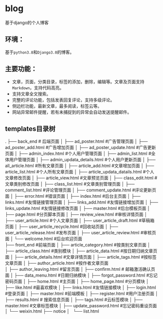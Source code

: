 # blog
基于django的个人博客

## 环境：
基于`python3.8`和`Django3.0`的博客。   

## 主要功能：
- 文章，页面，分类目录，标签的添加，删除，编辑等。文章及页面支持`Markdown`，支持代码高亮。
- 支持文章全文搜索。
- 完整的评论功能，包括发表回复评论，支持多级评论。
- 侧边栏功能，最新文章，最多阅读，标签云等。
- 网站异常邮件提醒，若有未捕捉到的异常会自动发送提醒邮件。

## templates目录树
.
├── back_end    # 后端页面
│   ├── ad_poster.html      #广告管理页面
│   ├── ad_poster_add.html      #广告增加页面
│   ├── ad_poster_update.html       #广告更新页面
│   ├── admin_index.html     #个人用户管理页面
│   ├── admin_list.html     #全体用户管理页面
│   ├── admin_updata_details.html     #个人用户更新页面
│   ├── all_article.html     #所有文章页面
│   ├── article_add.html     #文章增加页面
│   ├── article_list.html     #个人所有文章页面
│   ├── article_updata_datails.html     #个人文章修改页面
│   ├── article_view.html     #文章预览页面
│   ├── class_edit.html      #文章类别修改页面
│   ├── class_list.html      #文章类别管理页面
│   ├── comment_list.html   #评论管理页面
│   ├── comment_update.html     #评论更新页面
│   ├── error.html       #错误页面
│   ├── index.html      #后台主页面
│   ├── links.html      #友情链接管理页面
│   ├── links_add.html      #友情链接增加页面
│   ├── links_update.html      #友情链接修改页面
│   ├── master.html     #后台模板页面
│   ├── page.html    #分页脚本页面
│   ├── review_view.html      #审核详情页面
│   ├── user_article.html   #个人文章页面
│   ├── user_article_draft.html   #草稿箱页面
│   ├── user_article_recycle.html    #回收站页面
│   ├── user_article_release.html   #发布页面
│   ├── user_article_review.html    #审核页面
│   └── welcome.html      #后台欢迎页面   
├── front_end    #前端页面
│   ├── article_category.html   #按类别文章页面
│   ├── article_class.html       #类别模块
│   ├── article_data.html   #按日期归纳文章页面
│   ├── article_details.html  #文章详情页面
│   ├── article_tags.html #按标签文章页面
│   ├── author_article.html #按作者文章页面   
│   ├── author_leaving.html #留言页面
│   ├── confirm.html    # 邮箱激活确认页面
│   ├── data_menu.html    #日期归纳模块
│   ├── forgot_password.html    #忘记密码页面
│   ├── home.html   #主页面
│   ├── home_page.html  #分页模块
│   ├── like.html  #最喜欢模块
│   ├── links.html  #友情链接模块
│   ├── login.html    #登录页面
│   ├── master.html     #前端模板
│   ├── register.html   #用户注册页面
│   ├── results.html    # 搜索信息页面
│   ├── tags.html       #云标签模块
│   ├── master.html     #文章标签模块
│   ├── update_password.html    #忘记密码重设页面
│   └── weixin.html 
├── notice
│   └── list.html



